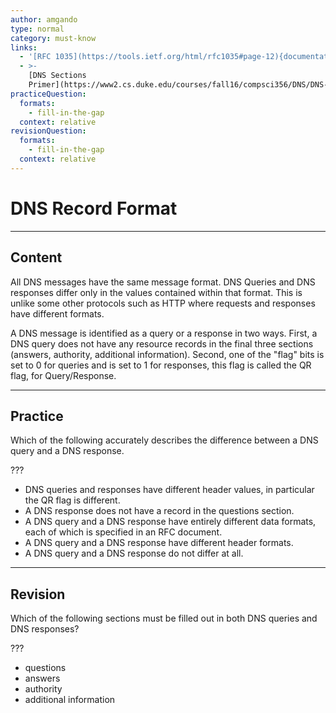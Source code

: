 ```yaml
---
author: amgando
type: normal
category: must-know
links:
  - '[RFC 1035](https://tools.ietf.org/html/rfc1035#page-12){documentation}'
  - >-
    [DNS Sections
    Primer](https://www2.cs.duke.edu/courses/fall16/compsci356/DNS/DNS-primer.pdf){article}
practiceQuestion:
  formats:
    - fill-in-the-gap
  context: relative
revisionQuestion:
  formats:
    - fill-in-the-gap
  context: relative
---
```


# DNS Record Format


---

## Content

All DNS messages have the same message format. DNS Queries and DNS responses differ only in the values contained within that format. This is unlike some other protocols such as HTTP where requests and responses have different formats.

A DNS message is identified as a query or a response in two ways. First, a DNS query does not have any resource records in the final three sections (answers, authority, additional information). Second, one of the "flag" bits is set to 0 for queries and is set to 1 for responses, this flag is called the QR flag, for Query/Response.


---

## Practice

Which of the following accurately describes the difference between a DNS query and a DNS response.

???

- DNS queries and responses have different header values, in particular the QR flag is different.
- A DNS response does not have a record in the questions section.
- A DNS query and a DNS response have entirely different data formats, each of which is specified in an RFC document.
- A DNS query and a DNS response have different header formats.
- A DNS query and a DNS response do not differ at all.


---

## Revision

Which of the following sections must be filled out in both DNS queries and DNS responses?

???

- questions
- answers
- authority
- additional information
